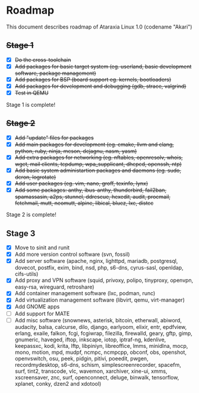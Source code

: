 # Roadmap
This document describes roadmap of Ataraxia Linux 1.0 (codename "Akari")

## ~~Stage 1~~
 - [x] ~~Do the cross-toolchain~~
 - [x] ~~Add packages for basic target system (eg. userland, basic development software, package management)~~
 - [x] ~~Add packages for BSP (board support eg. kernels, bootloaders)~~
 - [x] ~~Add packages for development and debugging (gdb, strace, valgrind)~~
 - [x] ~~Test in QEMU~~

Stage 1 is complete!
 
## ~~Stage 2~~
 - [x] ~~Add "update" files for packages~~
 - [x] ~~Add main packages for development (eg. cmake, llvm and clang, python, ruby, ninja, meson, dejagnu, nasm, yasm)~~
 - [x] ~~Add extra packages for networking (eg. nftables, openresolv, whois, wget, mail clients, tcpdump, wpa_supplicant, dhcpcd, openssh, ntp)~~
 - [x] ~~Add basic system administartion packages and daemons (eg. sudo, dcron, logrotate)~~
 - [x] ~~Add user packages (eg. vim, nano, groff, texinfo, lynx)~~
 - [x] ~~Add some packages: anthy, ibus-anthy, thunderbird, fail2ban, spamassasin, a2ps, stunnel, ddrescue, hexedit, audit, procmail, fetchmail, mutt, neomutt, alpine, libical, bluez, lxc, distcc~~

Stage 2 is complete!

## Stage 3
 - [x] Move to sinit and runit
 - [x] Add more version control software (svn, fossil)
 - [x] Add server software (apache, nginx, lighttpd, mariadb, postgresql, dovecot, postfix, exim, bind, nsd, php, s6-dns, cyrus-sasl, openldap, cifs-utils)
 - [x] Add proxy and VPN software (squid, privoxy, polipo, tinyproxy, openvpn, easy-rsa, wireguard, retroshare)
 - [x] Add container management software (lxc, podman, runc)
 - [x] Add virtualization management software (libvirt, qemu, virt-manager)
 - [x] Add GNOME apps
 - [ ] Add support for MATE
 - [ ] Add misc software (snownews, asterisk, bitcoin, etherwall, abiword, audacity, balsa, calcurse, dilo, django, earlyoom, elixir, entr, epdfview, erlang, exaile, falkon, fcgi, fcgiwrap, filezilla, firewalld, geary, gftp, gimp, gnumeric, haveged, iftop, inkscape, iotop, iptraf-ng, kdenlive, keepassxc, kodi, krita, lftp, libpiniyn, libreoffice, lmms, minidlna, mocp, mono, motion, mpd, mudpf, ncmpc, ncmpcpp, obconf, obs, openshot, openvswitch, osu, peek, pidgin, pitivi, poeedit, pwgen, recordmydesktop, s6-dns, schism, simplescreenrecorder, spacefm, surf, tint2, transcode, vlc, wavemon, xarchiver, xine-ui, xmms, xscreensaver, znc, surf, openconnect, deluge, binwalk, tensorflow, xplanet, conky, dzen2 and xdotool)
